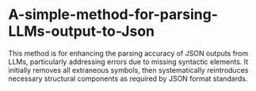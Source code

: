 # A-simple-method-for-parsing-LLMs-output-to-Json
This method is for enhancing the parsing accuracy of JSON outputs from LLMs, particularly addressing errors due to missing syntactic elements. It initially removes all extraneous symbols, then systematically reintroduces necessary structural components as required by JSON format standards. 
